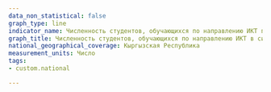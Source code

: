 ```yaml
---
data_non_statistical: false
graph_type: line
indicator_name: Численность студентов, обучающихся по направлению ИКТ по полу
graph_title: Численность студентов, обучающихся по направлению ИКТ в системе начального профессионального, среднего профессионального и высшего профессионального образования
national_geographical_coverage: Кыргызская Республика
measurement_units: Число
tags:
- custom.national

---
```

